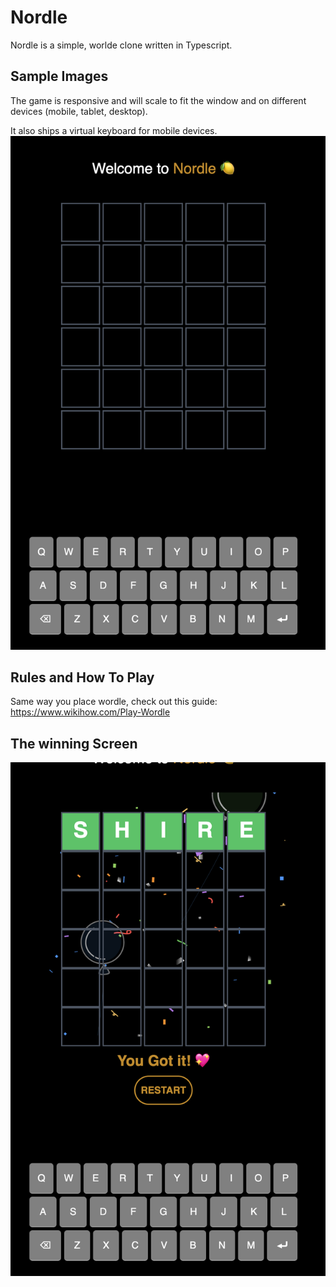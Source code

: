 # Nordle

Nordle is a simple, worlde clone written in Typescript.

## Sample Images

The game is responsive and will scale to fit the window and on different devices (mobile, tablet, desktop).

It also ships a virtual keyboard for mobile devices.
![Nordle Image](./public/nordle.png)

## Rules and How To Play

Same way you place wordle, check out this guide:
<https://www.wikihow.com/Play-Wordle>

## The winning Screen

![Winning Nordle](./public/winning.png)
